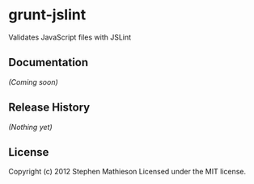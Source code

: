 # grunt-jslint

Validates JavaScript files with JSLint
## Documentation
_(Coming soon)_

## Release History
_(Nothing yet)_

## License
Copyright (c) 2012 Stephen Mathieson
Licensed under the MIT license.
